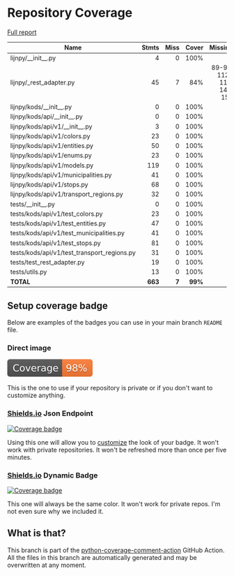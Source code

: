 # Repository Coverage

[Full report](https://htmlpreview.github.io/?https://github.com/IliasIB/lijnpy/blob/python-coverage-comment-action-data/htmlcov/index.html)

| Name                                          |    Stmts |     Miss |   Cover |   Missing |
|---------------------------------------------- | -------: | -------: | ------: | --------: |
| lijnpy/\_\_init\_\_.py                        |        4 |        0 |    100% |           |
| lijnpy/\_rest\_adapter.py                     |       45 |        7 |     84% |89-91, 112-113, 140, 157 |
| lijnpy/kods/\_\_init\_\_.py                   |        0 |        0 |    100% |           |
| lijnpy/kods/api/\_\_init\_\_.py               |        0 |        0 |    100% |           |
| lijnpy/kods/api/v1/\_\_init\_\_.py            |        3 |        0 |    100% |           |
| lijnpy/kods/api/v1/colors.py                  |       23 |        0 |    100% |           |
| lijnpy/kods/api/v1/entities.py                |       50 |        0 |    100% |           |
| lijnpy/kods/api/v1/enums.py                   |       23 |        0 |    100% |           |
| lijnpy/kods/api/v1/models.py                  |      119 |        0 |    100% |           |
| lijnpy/kods/api/v1/municipalities.py          |       41 |        0 |    100% |           |
| lijnpy/kods/api/v1/stops.py                   |       68 |        0 |    100% |           |
| lijnpy/kods/api/v1/transport\_regions.py      |       32 |        0 |    100% |           |
| tests/\_\_init\_\_.py                         |        0 |        0 |    100% |           |
| tests/kods/api/v1/test\_colors.py             |       23 |        0 |    100% |           |
| tests/kods/api/v1/test\_entities.py           |       47 |        0 |    100% |           |
| tests/kods/api/v1/test\_municipalities.py     |       41 |        0 |    100% |           |
| tests/kods/api/v1/test\_stops.py              |       81 |        0 |    100% |           |
| tests/kods/api/v1/test\_transport\_regions.py |       31 |        0 |    100% |           |
| tests/test\_rest\_adapter.py                  |       19 |        0 |    100% |           |
| tests/utils.py                                |       13 |        0 |    100% |           |
|                                     **TOTAL** |  **663** |    **7** | **99%** |           |


## Setup coverage badge

Below are examples of the badges you can use in your main branch `README` file.

### Direct image

[![Coverage badge](https://raw.githubusercontent.com/IliasIB/lijnpy/python-coverage-comment-action-data/badge.svg)](https://htmlpreview.github.io/?https://github.com/IliasIB/lijnpy/blob/python-coverage-comment-action-data/htmlcov/index.html)

This is the one to use if your repository is private or if you don't want to customize anything.

### [Shields.io](https://shields.io) Json Endpoint

[![Coverage badge](https://img.shields.io/endpoint?url=https://raw.githubusercontent.com/IliasIB/lijnpy/python-coverage-comment-action-data/endpoint.json)](https://htmlpreview.github.io/?https://github.com/IliasIB/lijnpy/blob/python-coverage-comment-action-data/htmlcov/index.html)

Using this one will allow you to [customize](https://shields.io/endpoint) the look of your badge.
It won't work with private repositories. It won't be refreshed more than once per five minutes.

### [Shields.io](https://shields.io) Dynamic Badge

[![Coverage badge](https://img.shields.io/badge/dynamic/json?color=brightgreen&label=coverage&query=%24.message&url=https%3A%2F%2Fraw.githubusercontent.com%2FIliasIB%2Flijnpy%2Fpython-coverage-comment-action-data%2Fendpoint.json)](https://htmlpreview.github.io/?https://github.com/IliasIB/lijnpy/blob/python-coverage-comment-action-data/htmlcov/index.html)

This one will always be the same color. It won't work for private repos. I'm not even sure why we included it.

## What is that?

This branch is part of the
[python-coverage-comment-action](https://github.com/marketplace/actions/python-coverage-comment)
GitHub Action. All the files in this branch are automatically generated and may be
overwritten at any moment.